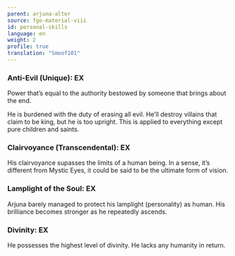 ```yaml
---
parent: arjuna-alter
source: fgo-material-viii
id: personal-skills
language: en
weight: 2
profile: true
translation: "Smoof101"
---
```


### Anti-Evil (Unique): EX

Power that’s equal to the authority bestowed by someone that brings about the end.

He is burdened with the duty of erasing all evil. He’ll destroy villains that claim to be king, but he is too upright. This is applied to everything except pure children and saints.

### Clairvoyance (Transcendental): EX

His clairvoyance supasses the limits of a human being. In a sense, it’s different from Mystic Eyes, it could be said to be the ultimate form of vision.

### Lamplight of the Soul: EX

Arjuna barely managed to protect his lamplight (personality) as human. His brilliance becomes stronger as he repeatedly ascends.

### Divinity: EX

He possesses the highest level of divinity. He lacks any humanity in return.
